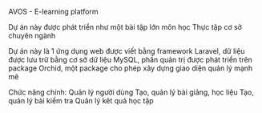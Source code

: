 AVOS - E-learning platform

Dự án này được phát triển như một bài tập lớn môn học Thực tập cơ sở chuyên ngành

Dự án này là 1 ứng dụng web được viết bằng framework Laravel, dữ liệu được lưu trữ bằng cơ sở dữ liệu MySQL, phần quản trị được phát triển trên package Orchid, một package cho phép xây dựng giao diện quản lý mạnh mẽ

Chức năng chính: 
    Quản lý người dùng
    Tạo, quản lý bài giảng, học liệu
    Tạo, quản lý bài kiểm tra
    Quản lý kêt quả học tập
    
